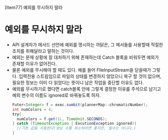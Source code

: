 [Item77]  예외를 무시하지 말라
# 예외를 무시하지 말라
- API 설계자가 메서드 선언에 예외를 명시하는 까닭은, 그 메서들를 사용할때 적절한 조치를 취해달라고 말하는 것이다. 
- 예외는 문제 상황에 잘 대처하기 위해 존재하는데 Catch 블록을 비워두면 예외가 존재할 이유가 없어진다. 
- 물론 예외를 무시해야 할 때도 있다. 예를 들어 FIleInputStream을 닫을때가 그렇다. 입력전용 스트림임으로 파일의 상태를 변경하지 않았으니 복구 할 것이 없으며, 필요한 정보는 이미 다 읽었다는 뜻이니 남은 작업을 중단할 이유도 없다. 
- 예외를 무시하기로 했다면 catch블록 안에 그렇게 결정한 이유를 주석으로 남기고 예외 변수의 이름도 ignored로 바꿔놓도록 하자. 
  ```java
  Futer<Integer> f = exec.sumbit(plannerMap::chromaticNumber);
  int numColors = 4;
  try{
  	numColors = f.get(1L, TimeUnit.SECONDS);
  } catch (TimeoutException | ExcutionException ignored){
  	//기본 값을 사용한다(생상 수를 최소하라면 좋지만, 필수는 아니다.)
  }
  ```
  